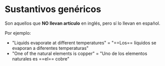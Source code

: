 # Sustantivos genéricos
Son aquellos que **NO llevan artículo** en inglés, pero sí lo llevan en español.

Por ejemplo:
- "Liquids evaporate at different temperatures" = "==Los== líquidos se evaporan a diferentes temperaturas"
- "One of the natural elements is copper" = "Uno de los elementos naturales es ==el== cobre"